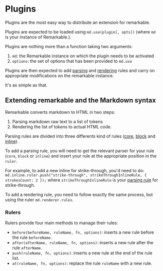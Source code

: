 # Plugins

Plugins are the most easy way to distribute an extension for remarkable.

Plugins are expected to be loaded using `md.use(plugin[, opts])` (where `md` is
your instance of Remarkable.).

Plugins are nothing more than a function taking two arguments:

1. `md`: the Remarkable instance on which the plugin needs to be activated
2. `options`: the set of options that has been provided to `md.use`

Plugins are then expected to add [parsing][parser] and [rendering][renderer]
rules and carry on appropriate modifications on the remarkable instance.

It's as simple as that.

## Extending remarkable and the Markdown syntax

Remarkable converts markdown to HTML in two steps:

1. Parsing markdown raw text to a list of tokens
2. Rendering the list of tokens to actual HTML code.

Parsing rules are divided into three differents kind of rules
([core][core parsing], [block][block parsing] and [inline][inline parsing]).

To add a parsing rule, you will need to get the relevant parser for your rule
(`core`, `block` or `inline`) and insert your rule at the appropriate position
in the `ruler`.

For example, to add a new inline for strike-through, you'd need to do:
`md.inline.ruler.push("strike-through", strikeThroughInlineRule, { strokesCount:
2 });` where `strikeThroughInlineRule` is your [parsing rule][parser] for
strike-through.

To add a rendering rule, you need to follow exactly the same process, but using
the ruler `md.renderer.rules`.

### Rulers

Rulers provide four main methods to manage their rules:

* `before(beforeName, ruleName, fn, options)`: inserts a new rule before the
  rule `beforeName`.
* `after(afterName, ruleName, fn, options)`: inserts a new rule after the
  rule `afterName`.
* `push(ruleName, fn, options)`: inserts a new rule at the end of the rule list.
* `at(ruleName, fn, options)`: replace the rule `ruleName` with a new rule.

[parser]: parser.md
[renderer]: renderer.md
[core parsing]: parsing_core.md
[block parsing]: parsing_block.md
[inline parsing]: parsing_inline.md
